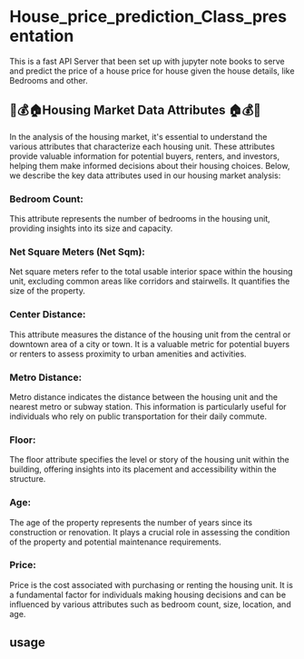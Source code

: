 # House_price_prediction_Class_presentation

This is a fast API Server that been set up with jupyter note books to serve and predict the price of a house price for house given the house details, like Bedrooms and other. 



## 🏡💰🏠Housing Market Data Attributes 🏠💰🏡
In the analysis of the housing market, it's essential to understand the various attributes that characterize each housing unit. These attributes provide valuable information for potential buyers, renters, and investors, helping them make informed decisions about their housing choices. Below, we describe the key data attributes used in our housing market analysis:

### Bedroom Count: 
This attribute represents the number of bedrooms in the housing unit, providing insights into its size and capacity.

### Net Square Meters (Net Sqm): 
Net square meters refer to the total usable interior space within the housing unit, excluding common areas like corridors and stairwells. It quantifies the size of the property.

### Center Distance: 
This attribute measures the distance of the housing unit from the central or downtown area of a city or town. It is a valuable metric for potential buyers or renters to assess proximity to urban amenities and activities.

### Metro Distance: 
Metro distance indicates the distance between the housing unit and the nearest metro or subway station. This information is particularly useful for individuals who rely on public transportation for their daily commute.

### Floor: 
The floor attribute specifies the level or story of the housing unit within the building, offering insights into its placement and accessibility within the structure.

### Age: 
The age of the property represents the number of years since its construction or renovation. It plays a crucial role in assessing the condition of the property and potential maintenance requirements.

### Price: 
Price is the cost associated with purchasing or renting the housing unit. It is a fundamental factor for individuals making housing decisions and can be influenced by various attributes such as bedroom count, size, location, and age.


## usage 
